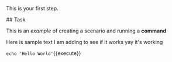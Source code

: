 This is your first step.

## Task

This is an _example_ of creating a scenario and running a **command**

Here is sample text I am adding to see if it works yay it's working

`echo 'Hello World'`{{execute}}
